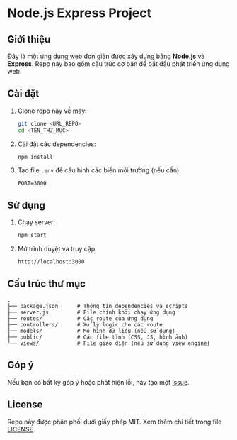 # Node.js Express Project

## Giới thiệu

Đây là một ứng dụng web đơn giản được xây dựng bằng **Node.js** và **Express**.
Repo này bao gồm cấu trúc cơ bản để bắt đầu phát triển ứng dụng web.

## Cài đặt

1. Clone repo này về máy:
   ```bash
   git clone <URL_REPO>
   cd <TÊN_THƯ_MỤC>
   ```

2. Cài đặt các dependencies:
   ```bash
   npm install
   ```

3. Tạo file `.env` để cấu hình các biến môi trường (nếu cần):
   ```env
   PORT=3000
   ```

## Sử dụng

1. Chạy server:
   ```bash
   npm start
   ```

2. Mở trình duyệt và truy cập:
   ```
   http://localhost:3000
   ```

## Cấu trúc thư mục

```
.
├── package.json      # Thông tin dependencies và scripts
├── server.js         # File chính khởi chạy ứng dụng
├── routes/           # Các route của ứng dụng
├── controllers/      # Xử lý logic cho các route
├── models/           # Mô hình dữ liệu (nếu sử dụng)
├── public/           # Các file tĩnh (CSS, JS, hình ảnh)
└── views/            # File giao diện (nếu sử dụng view engine)
```

## Góp ý

Nếu bạn có bất kỳ góp ý hoặc phát hiện lỗi, hãy tạo một [issue](https://github.com/<USERNAME>/<REPO_NAME>/issues).

## License

Repo này được phân phối dưới giấy phép MIT. Xem thêm chi tiết trong file [LICENSE](LICENSE).
